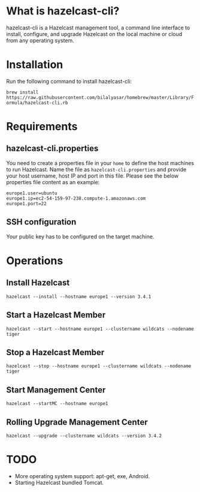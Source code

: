 # What is hazelcast-cli?

hazelcast-cli is a Hazelcast management tool, a command line interface to install, configure, and upgrade Hazelcast on the local machine or cloud from any operating system.

# Installation

Run the following command to install hazelcast-cli: 

```brew install https://raw.githubusercontent.com/bilalyasar/homebrew/master/Library/Formula/hazelcast-cli.rb```

# Requirements

## hazelcast-cli.properties

You need to create a properties file in your `home` to define the host machines to run Hazelcast. Name the file as `hazelcast-cli.properties` and provide your host username, host IP and port in this file. Please see the below properties file content as an example:

```
europe1.user=ubuntu
europe1.ip=ec2-54-159-97-238.compute-1.amazonaws.com
europe1.port=22
```

## SSH configuration

Your public key has to be configured on the target machine.

# Operations

## Install Hazelcast

`hazelcast --install --hostname europe1 --version 3.4.1`

## Start a Hazelcast Member

`hazelcast --start --hostname europe1 --clustername wildcats --nodename tiger`

## Stop a Hazelcast Member

`hazelcast --stop --hostname europe1 --clustername wildcats --nodename tiger`

## Start Management Center

`hazelcast --startMC --hostname europe1`

## Rolling Upgrade Management Center

`hazelcast --upgrade --clustername wildcats --version 3.4.2`

# TODO

* More operating system support: apt-get, exe, Android.
* Starting Hazelcast bundled Tomcat.










